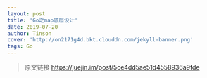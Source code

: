 ```yaml
---
layout: post
title: 'Go之map底层设计'
date: 2019-07-20
author: Tinson
cover: 'http://on2171g4d.bkt.clouddn.com/jekyll-banner.png'
tags: Go
---
```


> 原文链接 https://juejin.im/post/5ce4dd5ae51d4558936a9fde



